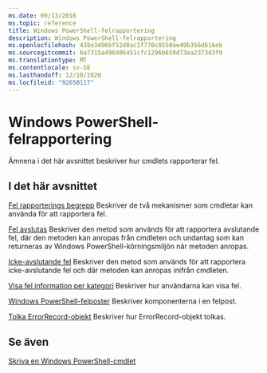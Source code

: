 ```yaml
---
ms.date: 09/13/2016
ms.topic: reference
title: Windows PowerShell-felrapportering
description: Windows PowerShell-felrapportering
ms.openlocfilehash: 438e3d96bf52d8ac1f770c0550ae49b356d616eb
ms.sourcegitcommit: ba7315a496986451cfc1296b659d73ea2373d3f0
ms.translationtype: MT
ms.contentlocale: sv-SE
ms.lasthandoff: 12/10/2020
ms.locfileid: "92650117"
---
```

# <a name="windows-powershell-error-reporting"></a>Windows PowerShell-felrapportering

Ämnena i det här avsnittet beskriver hur cmdlets rapporterar fel.

## <a name="in-this-section"></a>I det här avsnittet

[Fel rapporterings begrepp](./error-reporting-concepts.md) Beskriver de två mekanismer som cmdletar kan använda för att rapportera fel.

[Fel avslutas](./terminating-errors.md) Beskriver den metod som används för att rapportera avslutande fel, där den metoden kan anropas från cmdleten och undantag som kan returneras av Windows PowerShell-körningsmiljön när metoden anropas.

[Icke-avslutande fel](./non-terminating-errors.md) Beskriver den metod som används för att rapportera icke-avslutande fel och där metoden kan anropas inifrån cmdleten.

[Visa fel information per kategori](./displaying-error-information.md) Beskriver hur användarna kan visa fel.

[Windows PowerShell-felposter](./windows-powershell-error-records.md) Beskriver komponenterna i en felpost.

[Tolka ErrorRecord-objekt](./interpreting-errorrecord-objects.md) Beskriver hur ErrorRecord-objekt tolkas.

## <a name="see-also"></a>Se även

[Skriva en Windows PowerShell-cmdlet](./writing-a-windows-powershell-cmdlet.md)
